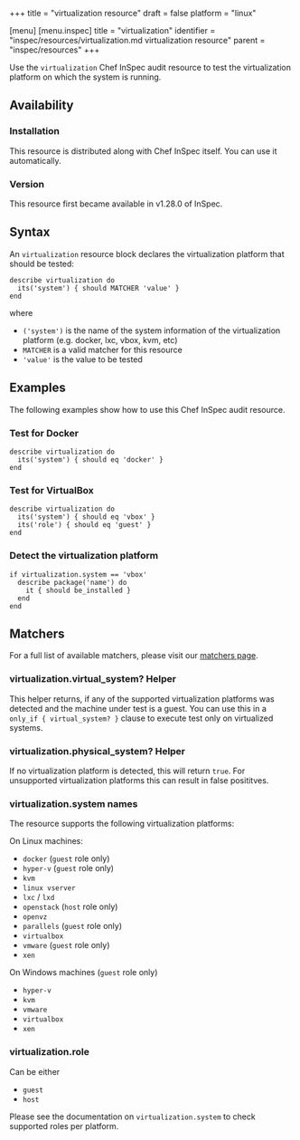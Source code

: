 +++
title = "virtualization resource"
draft = false
platform = "linux"

[menu]
  [menu.inspec]
    title = "virtualization"
    identifier = "inspec/resources/virtualization.md virtualization resource"
    parent = "inspec/resources"
+++


Use the `virtualization` Chef InSpec audit resource to test the virtualization platform on which the system is running.


## Availability

### Installation

This resource is distributed along with Chef InSpec itself. You can use it automatically.

### Version

This resource first became available in v1.28.0 of InSpec.

## Syntax

An `virtualization` resource block declares the virtualization platform that should be tested:

    describe virtualization do
      its('system') { should MATCHER 'value' }
    end

where

* `('system')` is the name of the system information of the virtualization platform (e.g. docker, lxc, vbox, kvm, etc)
* `MATCHER` is a valid matcher for this resource
* `'value'` is the value to be tested


## Examples

The following examples show how to use this Chef InSpec audit resource.

### Test for Docker

    describe virtualization do
      its('system') { should eq 'docker' }
    end

### Test for VirtualBox

    describe virtualization do
      its('system') { should eq 'vbox' }
      its('role') { should eq 'guest' }
    end

### Detect the virtualization platform

    if virtualization.system == 'vbox'
      describe package('name') do
        it { should be_installed }
      end
    end


## Matchers

For a full list of available matchers, please visit our [matchers page](https://www.inspec.io/docs/reference/matchers/).

### virtualization.virtual_system? Helper

This helper returns, if any of the supported virtualization platforms was detected and the machine under test is a guest. You can use this in a `only_if { virtual_system? }` clause to execute test only on virtualized systems.

### virtualization.physical_system? Helper

If no virtualization platform is detected, this will return `true`. For unsupported virtualization platforms this can result in false posititves.

### virtualization.system names

The resource supports the following virtualization platforms:

On Linux machines:
* `docker` (`guest` role only)
* `hyper-v` (`guest` role only)
* `kvm`
* `linux vserver`
* `lxc` / `lxd`
* `openstack` (`host` role only)
* `openvz`
* `parallels` (`guest` role only)
* `virtualbox`
* `vmware` (`guest` role only)
* `xen`

On Windows machines (`guest` role only)
* `hyper-v`
* `kvm`
* `vmware`
* `virtualbox`
* `xen`

### virtualization.role

Can be either
* `guest`
* `host`

Please see the documentation on `virtualization.system` to check supported roles per platform.

